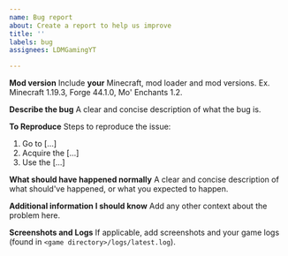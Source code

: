```yaml
---
name: Bug report
about: Create a report to help us improve
title: ''
labels: bug
assignees: LDMGamingYT

---
```


**Mod version**
Include **your** Minecraft, mod loader and mod versions. Ex. Minecraft 1.19.3, Forge 44.1.0, Mo' Enchants 1.2.

**Describe the bug**
A clear and concise description of what the bug is.

**To Reproduce**
Steps to reproduce the issue:
1. Go to [...]
2. Acquire the [...]
3. Use the [...]

**What should have happened normally**
A clear and concise description of what should've happened, or what you expected to happen.

**Additional information I should know**
Add any other context about the problem here.


**Screenshots and Logs**
If applicable, add screenshots and your game logs (found in `<game directory>/logs/latest.log`).
